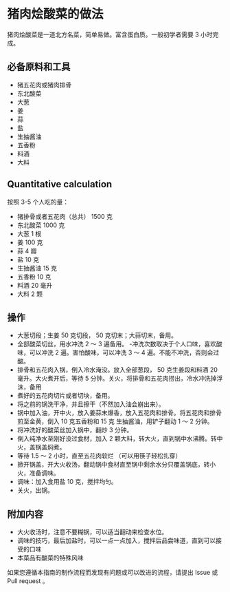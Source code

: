 # 猪肉烩酸菜的做法

猪肉烩酸菜是一道北方名菜，简单易做。富含蛋白质。一般初学者需要 3 小时完成。

## 必备原料和工具

* 猪五花肉或猪肉排骨
* 东北酸菜
* 大葱
* 姜
* 蒜
* 盐
* 生抽酱油
* 五香粉
* 料酒
* 大料

## Quantitative calculation

按照 3-5 个人吃的量：

* 猪排骨或者五花肉（总共） 1500 克
* 东北酸菜 1000 克
* 大葱 1 根
* 姜 100 克
* 蒜 4 瓣
* 盐 10 克
* 生抽酱油 15 克
* 五香粉 10 克
* 料酒 20 毫升
* 大料 2 颗

## 操作

- 大葱切段；生姜 50 克切段， 50 克切末；大蒜切末，备用。
- 全部酸菜切丝，用水冲洗 2 ～ 3 遍备用。
  -冲洗次数取决于个人口味，喜欢酸味，可以冲洗 2 遍。害怕酸味，可以冲洗 3 ～ 4 遍。不能不冲洗，否则会过酸。
- 排骨和五花肉入锅，倒入冷水淹没。放入全部葱段， 50 克生姜段和料酒 20 毫升。大火煮开后，等待 5 分钟。关火，将排骨和五花肉捞出，冷水冲洗掉浮沫，备用
- 煮好的五花肉切片或者切块，备用。
- 将之前的锅洗干净，并且擦干（不然加入油会崩出来）。
- 锅中加入油，开中火，放入姜蒜末爆香，放入五花肉和排骨。将五花肉和排骨煎至金黄，倒入 10 克五香粉和 15 克 生抽酱油，用铲子翻动 1 ～ 2 分钟。
- 将冲洗好的酸菜丝加入锅中，翻炒 3 分钟。
- 倒入纯净水至刚好没过食材，加入 2 颗大料，转大火，直到锅中水沸腾。转中火，盖锅盖焖煮。
- 等待 1.5 ～ 2 小时，直至五花肉软烂 （可以用筷子轻松扎穿）
- 掀开锅盖，开大火收汤，翻动锅中食材直至锅中剩余水分只覆盖锅底，转小火，准备调味。
- 调味：加入食用盐 10 克，搅拌均匀。
- 关火，出锅。

## 附加内容

- 大火收汤时，注意不要糊锅，可以适当翻动来检查水位。
- 调味的技巧，最后加盐时，可以一点一点加入，搅拌后品尝味道，直到可以接受的口味
- 本菜品有酸菜的特殊风味

如果您遵循本指南的制作流程而发现有问题或可以改进的流程，请提出 Issue 或 Pull request 。
